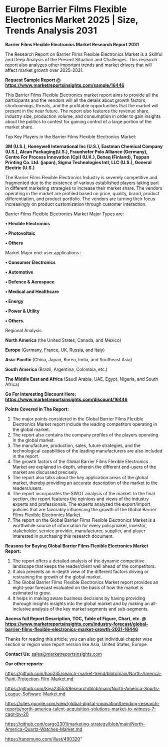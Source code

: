 # Europe Barrier Films Flexible Electronics Market 2025 | Size, Trends Analysis 2031

<strong>Barrier Films Flexible Electronics Market Research Report 2031</strong>

The Research Report on Barrier Films Flexible Electronics Market is a Skillful and Deep Analysis of the Present Situation and Challenges. This research report also analyzes other important trends and market drivers that will affect market growth over 2025-2031.

<strong>Request Sample Report @ <a href=https://www.marketreportsinsights.com/sample/16446>https://www.marketreportsinsights.com/sample/16446</a></strong>

This Barrier Films Flexible Electronics market report aims to provide all the participants and the vendors will all the details about growth factors, shortcomings, threats, and the profitable opportunities that the market will present in the near future. The report also features the revenue share, industry size, production volume, and consumption in order to gain insights about the politics to contest for gaining control of a large portion of the market share.

Top Key Players in the Barrier Films Flexible Electronics Market:

<strong>3M (U.S.), Honeywell International Inc (U.S.), Eastman Chemical Company (U.S.), Alcan Packaging(U.S.), Fraunhofer Polo Alliance (Germany), Centre For Process Innovation (Cpi) (U.K.), Beneq (Finland), Toppan Printing Co. Ltd. (japan), Sigma Technologies Intl, LLC (U.S.), General Electric (U.S.)</strong>

The Barrier Films Flexible Electronics Industry is severely competitive and fragmented due to the existence of various established players taking part in different marketing strategies to increase their market share. The vendors operating in the market are profiled based on price, quality, brand, product differentiation, and product portfolio. The vendors are turning their focus increasingly on product customization through customer interaction.

Barrier Films Flexible Electronics Market Major Types are:

<strong>• Flexible Electronics

• Photovoltaic

• Others</strong>

Market Major end-user applications :

<strong>• Consumer Electronics

• Automotive

• Defence & Aerospace

• Medical and Healthcare

• Energy

• Power & Utility

• Others.</strong>

Regional Analysis

</u><strong><b>North America</b></strong> (the United States, Canada, and Mexico)

<strong><b>Europe </b></strong>(Germany, France, UK, Russia, and Italy)

<strong><b>Asia-Pacific</b></strong> (China, Japan, Korea, India, and Southeast Asia)

<strong><b>South America</b></strong> (Brazil, Argentina, Colombia, etc.)

<strong><b>The Middle East and Africa</b></strong> (Saudi Arabia, UAE, Egypt, Nigeria, and South Africa)

<strong>Go For Interesting Discount Here: <a href=https://www.marketreportsinsights.com/discount/16446>https://www.marketreportsinsights.com/discount/16446</a></strong>

<strong>Points Covered in The Report:</strong>
<ol>
  <li>The major points considered in the Global Barrier Films Flexible Electronics Market report include the leading competitors operating in the global market.</li>
  <li>The report also contains the company profiles of the players operating in the global market.</li>
  <li>The manufacture, production, sales, future strategies, and the technological capabilities of the leading manufacturers are also included in the report.</li>
  <li>The growth factors of the Global Barrier Films Flexible Electronics Market are explained in-depth, wherein the different end-users of the market are discussed precisely.</li>
  <li>The report also talks about the key application areas of the global market, thereby providing an accurate description of the market to the readers/users.</li>
  <li>The report incorporates the SWOT analysis of the market. In the final section, the report features the opinions and views of the industry experts and professionals. The experts analyzed the export/import policies that are favorably influencing the growth of the Global Barrier Films Flexible Electronics Market.</li>
  <li>The report on the Global Barrier Films Flexible Electronics Market is a worthwhile source of information for every policymaker, investor, stakeholder, service provider, manufacturer, supplier, and player interested in purchasing this research document.</li>
</ol>
<strong>Reasons for Buying Global Barrier Films Flexible Electronics Market Report:</strong>

<ol>
  <li>The report offers a detailed analysis of the dynamic competitive landscape that keeps the reader/client well ahead of the competitors.</li>
  <li>It also presents an in-depth view of the different factors driving or restraining the growth of the global market.</li>
  <li>The Global Barrier Films Flexible Electronics Market report provides an eight-year forecast evaluated on the basis of how the market is estimated to grow.</li>
  <li>It helps in making aware business decisions by having providing thorough insights insights into the global market and by making an all-inclusive analysis of the key market segments and sub-segments.</li>
</ol>
<strong>Access full Report Description, TOC, Table of Figure, Chart, etc. @ <a href=https://www.marketreportsinsights.com/industry-forecast/global-barrier-films-flexible-electronics-market-growth-2021-16446>https://www.marketreportsinsights.com/industry-forecast/global-barrier-films-flexible-electronics-market-growth-2021-16446</a></strong>


Thanks for reading this article; you can also get individual chapter wise section or region wise report version like Asia, United States, Europe.

<strong>Contact Us:</strong>
sales@marketreportsinsights.com

<strong>Our other reports:</strong>

<a href=https://github.com/haq235/search-market-trend/blob/main/North-America-Paint-Protection-Film-Market.md>https://github.com/haq235/search-market-trend/blob/main/North-America-Paint-Protection-Film-Market.md</a>

<a href=https://github.com/Siya23553/Research/blob/main/North-America-Sports-League-Software-Market.md>https://github.com/Siya23553/Research/blob/main/North-America-Sports-League-Software-Market.md</a>

<a href=https://sites.google.com/view/global-digital-innovation/trending-research-reports/north-america-talent-acquisition-solutions-market-to-witness-7-cagr-by-20>https://sites.google.com/view/global-digital-innovation/trending-research-reports/north-america-talent-acquisition-solutions-market-to-witness-7-cagr-by-20</a>

<a href=https://github.com/cargo2301/marketing-strategy/blob/main/North-America-Quartz-Watches-Market.md>https://github.com/cargo2301/marketing-strategy/blob/main/North-America-Quartz-Watches-Market.md</a>

<a href=https://tanomuno.com/illust/490320>https://tanomuno.com/illust/490320</a>"
